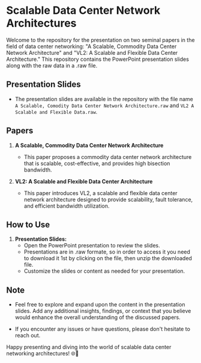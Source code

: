 # Scalable Data Center Network Architectures

Welcome to the repository for the presentation on two seminal papers in the field of data center networking: "A Scalable, Commodity Data Center Network Architecture" and "VL2: A Scalable and Flexible Data Center Architecture." This repository contains the PowerPoint presentation slides along with the raw data in a .raw file.

## Presentation Slides

- The presentation slides are available in the repository with the file name `A Scalable, Comodity Data Center Network Architecture.raw` and `VL2 A Scalable and Flexible Data.raw​`.

## Papers

1. **A Scalable, Commodity Data Center Network Architecture**
   - This paper proposes a commodity data center network architecture that is scalable, cost-effective, and provides high bisection bandwidth.

2. **VL2: A Scalable and Flexible Data Center Architecture**
   - This paper introduces VL2, a scalable and flexible data center network architecture designed to provide scalability, fault tolerance, and efficient bandwidth utilization.

## How to Use

1. **Presentation Slides:**
   - Open the PowerPoint presentation to review the slides.
   - Presentations are in .raw formate, so in order to access it you need to download it 1st by clicking on the file, then unzip the downloaded file. 
   - Customize the slides or content as needed for your presentation.

## Note

- Feel free to explore and expand upon the content in the presentation slides. Add any additional insights, findings, or context that you believe would enhance the overall understanding of the discussed papers.

- If you encounter any issues or have questions, please don't hesitate to reach out.

Happy presenting and diving into the world of scalable data center networking architectures! 🌐🔗
